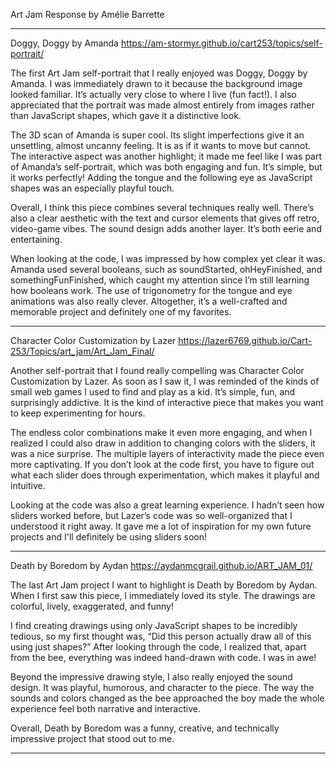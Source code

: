Art Jam Response by Amélie Barrette

--------------------------------------------

Doggy, Doggy by Amanda
https://am-stormyr.github.io/cart253/topics/self-portrait/

The first Art Jam self-portrait that I really enjoyed was Doggy, Doggy by Amanda. I was immediately drawn to it because the background image looked familiar. It’s actually very close to where I live (fun fact!). I also appreciated that the portrait was made almost entirely from images rather than JavaScript shapes, which gave it a distinctive look.

The 3D scan of Amanda is super cool. Its slight imperfections give it an unsettling, almost uncanny feeling. It is as if it wants to move but cannot. The interactive aspect was another highlight; it made me feel like I was part of Amanda’s self-portrait, which was both engaging and fun. It’s simple, but it works perfectly! Adding the tongue and the following eye as JavaScript shapes was an especially playful touch.

Overall, I think this piece combines several techniques really well. There’s also a clear aesthetic with the text and cursor elements that gives off retro, video-game vibes. The sound design adds another layer. It’s both eerie and entertaining.

When looking at the code, I was impressed by how complex yet clear it was. Amanda used several booleans, such as soundStarted, ohHeyFinished, and somethingFunFinished, which caught my attention since I’m still learning how booleans work. The use of trigonometry for the tongue and eye animations was also really clever. Altogether, it’s a well-crafted and memorable project and definitely one of my favorites.

--------------------------------------------

Character Color Customization by Lazer
https://lazer6769.github.io/Cart-253/Topics/art_jam/Art_Jam_Final/

Another self-portrait that I found really compelling was Character Color Customization by Lazer. As soon as I saw it, I was reminded of the kinds of small web games I used to find and play as a kid. It’s simple, fun, and surprisingly addictive. It is the kind of interactive piece that makes you want to keep experimenting for hours.

The endless color combinations make it even more engaging, and when I realized I could also draw in addition to changing colors with the sliders, it was a nice surprise. The multiple layers of interactivity made the piece even more captivating. If you don’t look at the code first, you have to figure out what each slider does through experimentation, which makes it playful and intuitive.

Looking at the code was also a great learning experience. I hadn’t seen how sliders worked before, but Lazer’s code was so well-organized that I understood it right away. It gave me a lot of inspiration for my own future projects and I'll definitely be using sliders soon!

--------------------------------------------

Death by Boredom by Aydan
https://aydanmcgrail.github.io/ART_JAM_01/

The last Art Jam project I want to highlight is Death by Boredom by Aydan. When I first saw this piece, I immediately loved its style. The drawings are colorful, lively, exaggerated, and funny!

I find creating drawings using only JavaScript shapes to be incredibly tedious, so my first thought was, “Did this person actually draw all of this using just shapes?” After looking through the code, I realized that, apart from the bee, everything was indeed hand-drawn with code. I was in awe!

Beyond the impressive drawing style, I also really enjoyed the sound design. It was playful, humorous, and character to the piece. The way the sounds and colors changed as the bee approached the boy made the whole experience feel both narrative and interactive.

Overall, Death by Boredom was a funny, creative, and technically impressive project that stood out to me.

--------------------------------------------